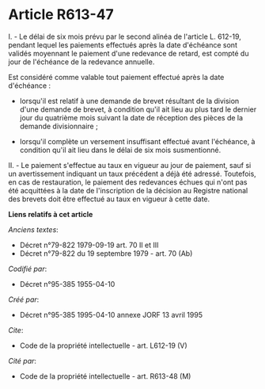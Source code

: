# Article R613-47

I. - Le délai de six mois prévu par le second alinéa de l'article L. 612-19, pendant lequel les paiements effectués après la
date d'échéance sont validés moyennant le paiement d'une redevance de retard, est compté du jour de l'échéance de la
redevance annuelle.

Est considéré comme valable tout paiement effectué après la date d'échéance :

- lorsqu'il est relatif à une demande de brevet résultant de la division d'une demande de brevet, à condition qu'il ait lieu
au plus tard le dernier jour du quatrième mois suivant la date de réception des pièces de la demande divisionnaire ;

- lorsqu'il complète un versement insuffisant effectué avant l'échéance, à condition qu'il ait lieu dans le délai de six mois
susmentionné.

II. - Le paiement s'effectue au taux en vigueur au jour de paiement, sauf si un avertissement indiquant un taux précédent a
déjà été adressé. Toutefois, en cas de restauration, le paiement des redevances échues qui n'ont pas été acquittées à la date
de l'inscription de la décision au Registre national des brevets doit être effectué au taux en vigueur à cette date.

**Liens relatifs à cet article**

_Anciens textes_:

  - Décret n°79-822 1979-09-19 art. 70 II et III
  - Décret n°79-822 du 19 septembre 1979 - art. 70 (Ab)

_Codifié par_:

  - Décret n°95-385 1955-04-10

_Créé par_:

  - Décret n°95-385 1995-04-10 annexe JORF 13 avril 1995

_Cite_:

  - Code de la propriété intellectuelle - art. L612-19 (V)

_Cité par_:

  - Code de la propriété intellectuelle - art. R613-48 (M)
